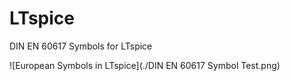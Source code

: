 # LTspice
DIN EN 60617 Symbols for LTspice

![European Symbols in LTspice](./DIN EN 60617 Symbol Test.png)
